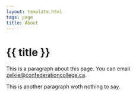 ```yaml
---
layout: template.html
tags: page
title: About 
---
```

# {{ title }}
This is a paragraph about this page. You can email <zelkie@confederationcollege.ca>.

This is another paragraph woth nothing to say.